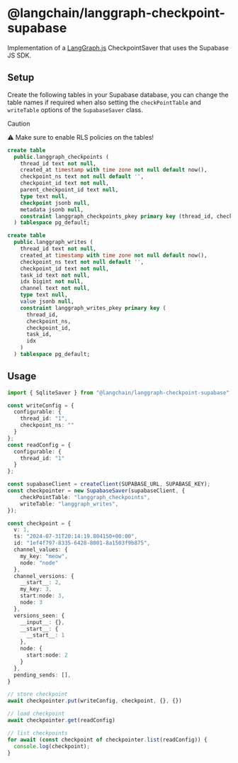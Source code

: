 # @langchain/langgraph-checkpoint-supabase

Implementation of a [LangGraph.js](https://github.com/langchain-ai/langgraphjs) CheckpointSaver that uses the Supabase JS SDK.

## Setup

Create the following tables in your Supabase database, you can change the table names if required when also setting the `checkPointTable` and `writeTable` options of the `SupabaseSaver` class.

> [!CAUTION]
> ⚠️ Make sure to enable RLS policies on the tables!

```sql
create table
  public.langgraph_checkpoints (
    thread_id text not null,
    created_at timestamp with time zone not null default now(),
    checkpoint_ns text not null default '',
    checkpoint_id text not null,
    parent_checkpoint_id text null,
    type text null,
    checkpoint jsonb null,
    metadata jsonb null,
    constraint langgraph_checkpoints_pkey primary key (thread_id, checkpoint_ns, checkpoint_id)
  ) tablespace pg_default;

create table
  public.langgraph_writes (
    thread_id text not null,
    created_at timestamp with time zone not null default now(),
    checkpoint_ns text not null default '',
    checkpoint_id text not null,
    task_id text not null,
    idx bigint not null,
    channel text not null,
    type text null,
    value jsonb null,
    constraint langgraph_writes_pkey primary key (
      thread_id,
      checkpoint_ns,
      checkpoint_id,
      task_id,
      idx
    )
  ) tablespace pg_default;
```

## Usage

```ts
import { SqliteSaver } from "@langchain/langgraph-checkpoint-supabase";

const writeConfig = {
  configurable: {
    thread_id: "1",
    checkpoint_ns: ""
  }
};
const readConfig = {
  configurable: {
    thread_id: "1"
  }
};

const supabaseClient = createClient(SUPABASE_URL, SUPABASE_KEY);
const checkpointer = new SupabaseSaver(supabaseClient, {
    checkPointTable: "langgraph_checkpoints",
    writeTable: "langgraph_writes",
});

const checkpoint = {
  v: 1,
  ts: "2024-07-31T20:14:19.804150+00:00",
  id: "1ef4f797-8335-6428-8001-8a1503f9b875",
  channel_values: {
    my_key: "meow",
    node: "node"
  },
  channel_versions: {
    __start__: 2,
    my_key: 3,
    start:node: 3,
    node: 3
  },
  versions_seen: {
    __input__: {},
    __start__: {
      __start__: 1
    },
    node: {
      start:node: 2
    }
  },
  pending_sends: [],
}

// store checkpoint
await checkpointer.put(writeConfig, checkpoint, {}, {})

// load checkpoint
await checkpointer.get(readConfig)

// list checkpoints
for await (const checkpoint of checkpointer.list(readConfig)) {
  console.log(checkpoint);
}
```
